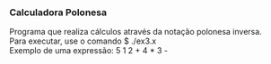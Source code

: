 ### Calculadora Polonesa  
  Programa que realiza cálculos através da notação polonesa inversa.  
  Para executar, use o comando $ ./ex3.x  
  Exemplo de uma expressão: 5 1 2 + 4 * 3 -  
